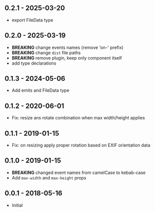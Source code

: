 ## 0.2.1 - 2025-03-20
- export FileData type

## 0.2.0 - 2025-03-19
- **BREAKING** change events names (remove 'on-' prefix)
- **BREAKING** change `dist` file paths
- **BREAKING** remove plugin, keep only component itself
- add type declarations

## 0.1.3 - 2024-05-06
- Add emits and FileData type

## 0.1.2 - 2020-06-01
- Fix: resize ans rotate combination when max width/height applies

## 0.1.1 - 2019-01-15
- Fix: on resizing apply proper rotation based on EXIF orientation data

## 0.1.0 - 2019-01-15
- **BREAKING** changed event names from camelCase to kebab-case
- Add `max-width` and `max-height` props

## 0.0.1 - 2018-05-16
- Initial
